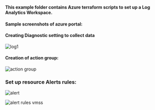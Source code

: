 **This example folder contains Azure terraform scripts to set up a Log Analytics Workspace.**


#### Sample screenshots of azure portal:

#### Creating Diagnostic setting to collect data
![log1](https://github.com/user-attachments/assets/45e0f846-9887-43e0-a804-fe5036757757)


#### Creation of action group:

![action group](https://github.com/user-attachments/assets/62faf425-8bd9-452f-9dd0-1a0f73b234c3)


### Set up resource Alerts rules:

  ![alert](https://github.com/user-attachments/assets/ffcb46de-786a-48a3-974a-b37fca552f33)

![alert rules vmss](https://github.com/user-attachments/assets/b70bc023-a1be-4725-bc20-2d727bd18bf3)
